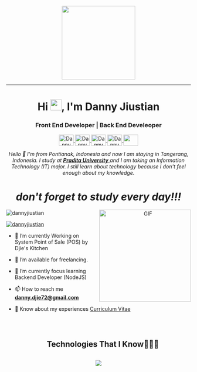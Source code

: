 <p align="center">
  <img src="https://github.com/dannyjiustian/DannyJiustianProfile/assets/26474898/bc00d06b-534e-4f16-9546-68b5b5fe9e76" height="200" width="auto"/>
</p>
<hr>
<h1 align="center">Hi <img src="https://github.com/dannyjiustian/DannyJiustianProfile/assets/26474898/b55e4edb-eaaa-4381-b8e2-f45d25167d8a" width="30px">, I'm Danny Jiustian </h1>
<h3 align="center">Front End Developer | Back End Develeoper</h3>
<p align="center">
  <a href="https://www.linkedin.com/in/dannyjiustian" target="blank">
    <img align="center" src="https://www.svgrepo.com/show/452047/linkedin-1.svg" alt="Danny Jiustian" height="30" width="40" />
  </a>
  <a href="https://www.facebook.com/danny.jiustian.3" target="blank">
    <img align="center" src="https://www.svgrepo.com/show/452196/facebook-1.svg" alt="Danny Jiustian" height="30" width="40" />
  </a>
  <a href="https://www.dribbble.com/dannyjiustian" target="blank">
    <img align="center" src="https://www.svgrepo.com/show/343549/dribble-network-communication-internet-interaction.svg" alt="Danny Jiustian" height="30" width="40" />
  </a>
  <a href="https://www.instagram.com/dannyjiustian" target="blank">
    <img align="center" src="https://www.svgrepo.com/show/452229/instagram-1.svg" alt="Danny Jiustian" height="30" width="40" />
  </a>
  <a href="mailto: danny.djie72@gmail.com">
    <img align="center" src="https://www.svgrepo.com/show/452213/gmail.svg" height="30" width="40" />
  </a>
</p>
</p>
<p align="center">
  <em> Hello 👋 I'm from Pontianak, Indonesia and now I am staying in Tangerang, Indonesia. I study at <a href="https://www.pradita.ac.id/">
      <b>Pradita University</b>
    </a> and I am taking an Information Technology (IT) major. I still learn about technology because I don't feel enough about my knowledge. </em>
  <br>
  <b>
    <i>
      <h1 align="center">don't forget to study every day!!!</h1>
    </i>
  </b>
</p>
<a target="_blank" align="center">
  <img align="right" top="500" height="250" width="auto" alt="GIF" src="https://github.com/dannyjiustian/DannyJiustianProfile/assets/26474898/dd528fa0-d76e-49e6-ac1b-fab106cbd6f7">
</a>
<p align="left">
  <img src="https://komarev.com/ghpvc/?username=dannyjiustian&label=Profile%20views&color=0e75b6&style=flat" alt="dannyjiustian" />
</p>
<p align="left">
  <a href="https://instagram.com/dannyjiustian" target="blank">
    <img src="https://img.shields.io/twitter/follow/dannyjiustian?logo=instagram&style=for-the-badge" alt="dannyjiustian" />
  </a>
</p>

- 🌱 I’m currently Working on System Point of Sale (POS) by Djie's Kitchen

- 🤝 I’m available for freelancing.

- 🌱 I’m currently focus learning Backend Developer (NodeJS)

- 📫 How to reach me **danny.djie72@gmail.com**

- 📄 Know about my experiences <a href="https://drive.google.com/file/d/1awNirU30Nff0JwXW-bZhQPtDqhvaXKTv/view" target="blank">Curriculum Vitae</a>
<br />
<div id="user-content-toc">
  <ul align="center">
    <summary>
      <h2 style="display: inline-block">Technologies That I Know👨🏻‍💻</h2>
    </summary>
  </ul>
</div>
<!--tech stack icons-->
<p align="center">
  <a href="https://skillicons.dev">
    <img src="https://skillicons.dev/icons?i=html,css,js,bootstrap,jquery,react,tailwind,figma,dart,flutter,php,laravel,nodejs,express,java,mongodb,mysql,firebase,postman,arduino,c,cpp,git,github,vscode&perline=10" />
  </a>
</p>
